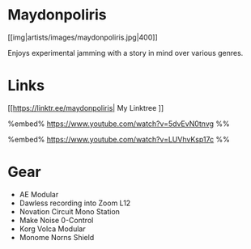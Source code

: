 # Maydonpoliris

[[img|artists/images/maydonpoliris.jpg|400]]

Enjoys experimental jamming with a story in mind over various genres.

# Links

[[https://linktr.ee/maydonpoliris| My Linktree ]]

%embed% https://www.youtube.com/watch?v=5dvEvN0tnvg %%

%embed%  https://www.youtube.com/watch?v=LUVhvKsp17c %%

# Gear

* AE Modular
* Dawless recording into Zoom L12
* Novation Circuit Mono Station
* Make Noise 0-Control
* Korg Volca Modular
* Monome Norns Shield

